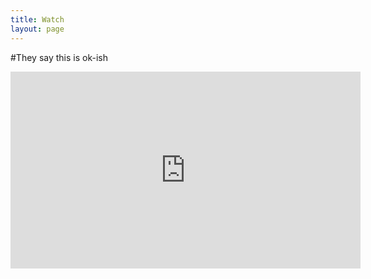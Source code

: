 ```yaml
---
title: Watch
layout: page
---
```


#They say this is ok-ish

<iframe width="560" height="315" src="https://www.youtube-nocookie.com/embed/bS5P_LAqiVg" frameborder="0" allow="autoplay; encrypted-media" allowfullscreen></iframe>
